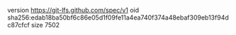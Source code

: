 version https://git-lfs.github.com/spec/v1
oid sha256:edab18ba50bf6c86e05d1f09fe11a4ea740f374a48ebaf309eb13f94dc87cfcf
size 7502
